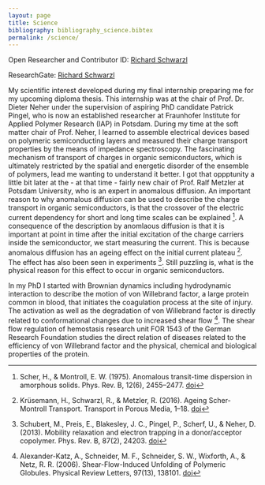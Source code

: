 ```yaml
---
layout: page
title: Science
bibliography: bibliography_science.bibtex
permalink: /science/
---
```


Open Researcher and Contributor ID: [Richard Schwarzl](http://orcid.org/0000-0003-0894-8552 "Richard Schwarzl")

ResearchGate: [Richard Schwarzl](https://www.researchgate.net/profile/Richard_Schwarzl "Richard Schwarzl")

My scientific interest developed during my final internship preparing me for my upcoming diploma thesis. This internship was at the chair of Prof. Dr. Dieter Neher under the supervision of aspiring PhD candidate Patrick Pingel, who is now an established researcher at Fraunhofer Institute for Applied Polymer Research (IAP) in Potsdam. During my time at the soft matter chair of Prof. Neher, I learned to assemble electrical devices based on polymeric semiconducting layers and measured their charge transport properties by the means of impedance spectroscopy. The fascinating mechanism of transport of charges in organic semiconductors, which is ultimately restricted by the spatial and energetic disorder of the ensemble of polymers, lead me wanting to understand it better. I got that oppptunity a little bit later at the - at that time - fairly new chair of Prof. Ralf Metzler at Potsdam University, who is an expert in anomalous diffusion. An important reason to why anomalous diffusion can be used to describe the charge transport in organic semiconductors, is that the crossover of the electric current dependency for short and long time scales can be explained [^1]. A consequence of the description by anomlaous diffusion is that it is important at point in time after the initial excitation of the charge carriers inside the semiconductor, we start measuring the current. This is because anomalous diffusion has an ageing effect on the initial current plateau [^2]. The effect has also been seen in experiments [^3]. Still puzzling is, what is the physical reason for this effect to occur in organic semiconductors.

In my PhD I started with Brownian dynamics including hydrodynamic interaction to describe the motion of von Willebrand factor, a large protein common in blood, that initiates the coagulation process at the site of injury. The activation as well as the degradation of von Willebrand factor is directly related to conformational changes due to increased shear flow [^4]. The shear flow regulation of hemostasis research unit FOR 1543 of the German Research Foundation studies the direct relation of diseases related to the efficiency of von Willebrand factor and the physical, chemical and biological properties of the protein.

[^1]: Scher, H., & Montroll, E. W. (1975). Anomalous transit-time dispersion in amorphous solids. Phys. Rev. B, 12(6), 2455–2477. [doi](http://doi.org/10.1103/PhysRevB.12.2455)
[^2]: Krüsemann, H., Schwarzl, R., & Metzler, R. (2016). Ageing Scher-Montroll Transport. Transport in Porous Media, 1–18. [doi](http://doi.org/10.1007/s11242-016-0686-y)
[^3]: Schubert, M., Preis, E., Blakesley, J. C., Pingel, P., Scherf, U., & Neher, D. (2013). Mobility relaxation and electron trapping in a donor/acceptor copolymer. Phys. Rev. B, 87(2), 24203. [doi](http://doi.org/10.1103/PhysRevB.87.024203)
[^4]: Alexander-Katz, A., Schneider, M. F., Schneider, S. W., Wixforth, A., & Netz, R. R. (2006). Shear-Flow-Induced Unfolding of Polymeric Globules. Physical Review Letters, 97(13), 138101. [doi](http://doi.org/10.1103/PhysRevLett.97.138101)
